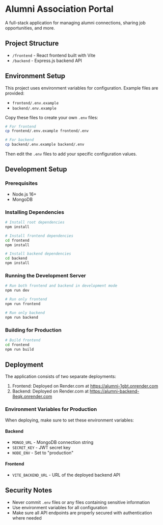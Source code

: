 # Alumni Association Portal

A full-stack application for managing alumni connections, sharing job opportunities, and more.

## Project Structure

- `/frontend` - React frontend built with Vite
- `/backend` - Express.js backend API

## Environment Setup

This project uses environment variables for configuration. Example files are provided:

- `frontend/.env.example`
- `backend/.env.example`

Copy these files to create your own `.env` files:

```bash
# For frontend
cp frontend/.env.example frontend/.env

# For backend
cp backend/.env.example backend/.env
```

Then edit the `.env` files to add your specific configuration values.

## Development Setup

### Prerequisites

- Node.js 16+
- MongoDB

### Installing Dependencies

```bash
# Install root dependencies
npm install

# Install frontend dependencies
cd frontend
npm install

# Install backend dependencies
cd backend
npm install
```

### Running the Development Server

```bash
# Run both frontend and backend in development mode
npm run dev

# Run only frontend
npm run frontend

# Run only backend
npm run backend
```

### Building for Production

```bash
# Build frontend
cd frontend
npm run build
```

## Deployment

The application consists of two separate deployments:

1. Frontend: Deployed on Render.com at https://alumni-1gbt.onrender.com
2. Backend: Deployed on Render.com at https://alumni-backend-8eqk.onrender.com

### Environment Variables for Production

When deploying, make sure to set these environment variables:

#### Backend

- `MONGO_URL` - MongoDB connection string
- `SECRET_KEY` - JWT secret key
- `NODE_ENV` - Set to "production"

#### Frontend

- `VITE_BACKEND_URL` - URL of the deployed backend API

## Security Notes

- Never commit `.env` files or any files containing sensitive information
- Use environment variables for all configuration
- Make sure all API endpoints are properly secured with authentication where needed
